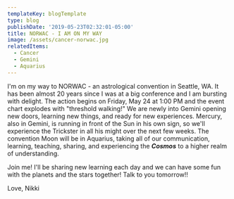```yaml
---
templateKey: blogTemplate
type: blog
publishDate: '2019-05-23T02:32:01-05:00'
title: NORWAC - I AM ON MY WAY
image: /assets/cancer-norwac.jpg
relatedItems:
  - Cancer
  - Gemini
  - Aquarius
---
```

I'm on my way to NORWAC - an astrological convention in Seattle, WA.  It has been almost 20 years since I was at a big conference and I am bursting with delight.  The action begins on Friday, May 24 at 1:00 PM and the event chart explodes with "threshold walking!"  We are newly into Gemini opening new doors, learning new things, and ready for new experiences.  Mercury, also in Gemini, is running in front of the Sun in his own sign,  so we'll experience the Trickster in all his might over the next few weeks.  The convention Moon will be in Aquarius, taking all of our communication, learning, teaching, sharing, and experiencing the _**Cosmos**_ to a higher realm of understanding.

Join me!  I'll be sharing new learning each day and we can have some fun with the planets and the stars together!  Talk to you tomorrow!!  

Love, Nikki
